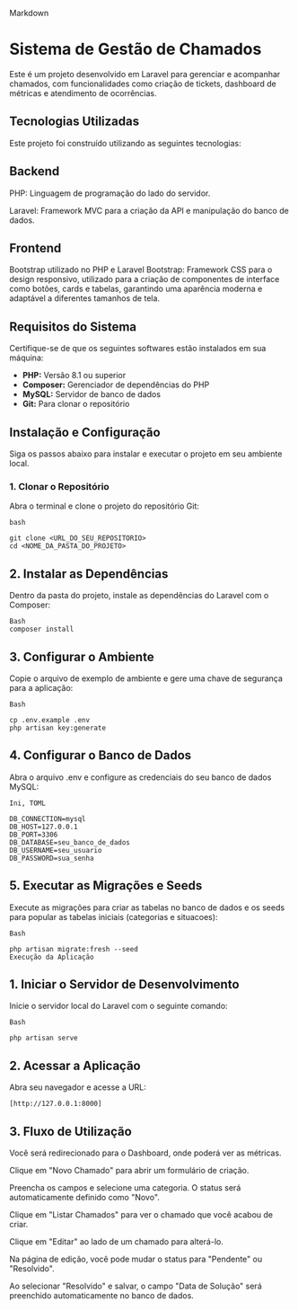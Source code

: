 Markdown

# Sistema de Gestão de Chamados

Este é um projeto desenvolvido em Laravel para gerenciar e acompanhar chamados, com funcionalidades como criação de tickets, dashboard de métricas e atendimento de ocorrências.

## Tecnologias Utilizadas
Este projeto foi construído utilizando as seguintes tecnologias:

## Backend
PHP: Linguagem de programação do lado do servidor.

Laravel: Framework MVC para a criação da API e manipulação do banco de dados.

## Frontend
Bootstrap utilizado no PHP e Laravel
Bootstrap: Framework CSS para o design responsivo, utilizado para a criação de componentes de interface como botões, cards e tabelas, garantindo uma aparência moderna e adaptável a diferentes tamanhos de tela.

## Requisitos do Sistema

Certifique-se de que os seguintes softwares estão instalados em sua máquina:

* **PHP:** Versão 8.1 ou superior
* **Composer:** Gerenciador de dependências do PHP
* **MySQL:** Servidor de banco de dados
* **Git:** Para clonar o repositório

## Instalação e Configuração

Siga os passos abaixo para instalar e executar o projeto em seu ambiente local.

### 1. Clonar o Repositório

Abra o terminal e clone o projeto do repositório Git:

    bash

    git clone <URL_DO_SEU_REPOSITORIO>
    cd <NOME_DA_PASTA_DO_PROJETO>


## 2. Instalar as Dependências
Dentro da pasta do projeto, instale as dependências do Laravel com o Composer:


    Bash
    composer install

    
## 3. Configurar o Ambiente
Copie o arquivo de exemplo de ambiente e gere uma chave de segurança para a aplicação:


    Bash

    cp .env.example .env
    php artisan key:generate

    
## 4. Configurar o Banco de Dados
Abra o arquivo .env e configure as credenciais do seu banco de dados MySQL:


    Ini, TOML

    DB_CONNECTION=mysql
    DB_HOST=127.0.0.1
    DB_PORT=3306
    DB_DATABASE=seu_banco_de_dados
    DB_USERNAME=seu_usuario
    DB_PASSWORD=sua_senha

    
## 5. Executar as Migrações e Seeds
Execute as migrações para criar as tabelas no banco de dados e os seeds para popular as tabelas iniciais (categorias e situacoes):

    Bash

    php artisan migrate:fresh --seed
    Execução da Aplicação

    
## 1. Iniciar o Servidor de Desenvolvimento
Inicie o servidor local do Laravel com o seguinte comando:

    Bash

    php artisan serve

    
## 2. Acessar a Aplicação
Abra seu navegador e acesse a URL:

    [http://127.0.0.1:8000]
## 3. Fluxo de Utilização
Você será redirecionado para o Dashboard, onde poderá ver as métricas.

Clique em "Novo Chamado" para abrir um formulário de criação.

Preencha os campos e selecione uma categoria. O status será automaticamente definido como "Novo".

Clique em "Listar Chamados" para ver o chamado que você acabou de criar.

Clique em "Editar" ao lado de um chamado para alterá-lo.

Na página de edição, você pode mudar o status para "Pendente" ou "Resolvido".

Ao selecionar "Resolvido" e salvar, o campo "Data de Solução" será preenchido automaticamente no banco de dados.
